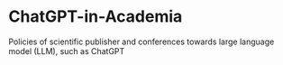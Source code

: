 # ChatGPT-in-Academia
Policies of scientific publisher and conferences towards large language model (LLM), such as ChatGPT
